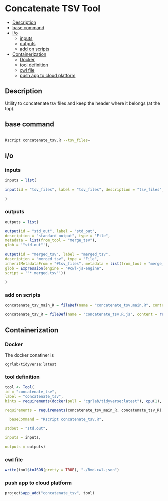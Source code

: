 Concatenate TSV Tool
================

-   [Description](#description)
-   [base command](#base-command)
-   [i/o](#io)
    -   [inputs](#inputs)
    -   [outputs](#outputs)
    -   [add on scripts](#add-on-scripts)
-   [Containerization](#containerization)
    -   [Docker](#docker)
    -   [tool definition](#tool-definition)
    -   [cwl file](#cwl-file)
    -   [push app to cloud platform](#push-app-to-cloud-platform)

Description
-----------

Utility to concatenate tsv files and keep the header where it belongs (at the top).

base command
------------

``` sh

Rscript concatenate_tsv.R --tsv_files=
```

i/o
---

### inputs

``` r
inputs = list(
  
input(id = "tsv_files", label = "tsv_files", description = "tsv_files", type = "File...", prefix = "--tsv_files=")
  
)
```

### outputs

``` r
outputs = list(

output(id = "std_out", label = "std_out", 
description = "standard output", type = "File",
metadata = list(from_tool = "merge_tsv"),
glob = '"std.out"'),
  
output(id = "merged_tsv", label = "merged_tsv", 
description = "merged_tsv", type = "File",
inheritMetadataFrom = "#tsv_files", metadata = list(from_tool = "merge_tsv"),
glob = Expression(engine = "#cwl-js-engine",
script = '"*.merged.tsv"'))
  
)
```

### add on scripts

``` r
concatenate_tsv_main_R = fileDef(name = "concatenate_tsv.main.R", content = read_file("concatenate_tsv.main.R"))

concatenate_tsv_R = fileDef(name = "concatenate_tsv.R.js", content = read_file("concatenate_tsv.R.js"))
```

Containerization
----------------

### Docker

The docker conatiner is

`cgrlab/tidyverse:latest`

### tool definition

``` r
tool <- Tool(
id = "concatenate_tsv", 
label = "concatenate_tsv",
hints = requirements(docker(pull = "cgrlab/tidyverse:latest"), cpu(1), mem(1000)),

requirements = requirements(concatenate_tsv_main_R, concatenate_tsv_R),
  
  baseCommand = "Rscript concatenate_tsv.R",

stdout = "std.out",

inputs = inputs,
  
outputs = outputs)
```

### cwl file

``` r
write(tool$toJSON(pretty = TRUE), "./Rmd.cwl.json")
```

### push app to cloud platform

``` r
project$app_add("concatenate_tsv", tool)
```
